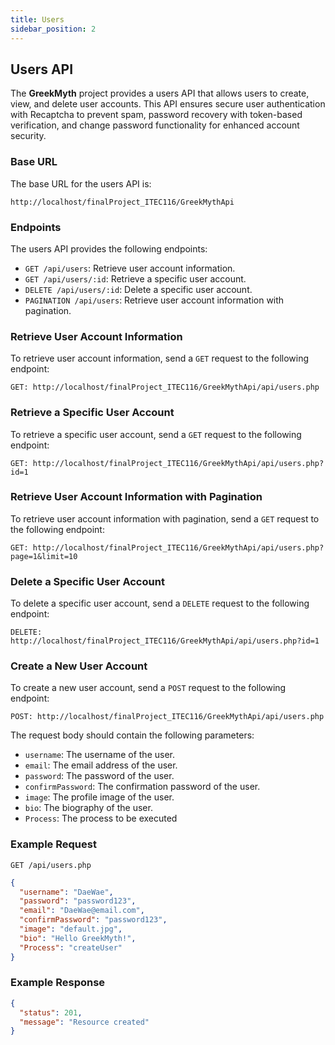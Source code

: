 ```yaml
---
title: Users
sidebar_position: 2
---
```


## Users API

The **GreekMyth** project provides a users API that allows users to create, view, and delete user accounts. This API ensures secure user authentication with Recaptcha to prevent spam, password recovery with token-based verification, and change password functionality for enhanced account security.

### Base URL

The base URL for the users API is:

```http
http://localhost/finalProject_ITEC116/GreekMythApi
```

### Endpoints

The users API provides the following endpoints:

- `GET /api/users`: Retrieve user account information.
- `GET /api/users/:id`: Retrieve a specific user account.
- `DELETE /api/users/:id`: Delete a specific user account.
- `PAGINATION /api/users`: Retrieve user account information with pagination.

### Retrieve User Account Information

To retrieve user account information, send a `GET` request to the following endpoint:

```http
GET: http://localhost/finalProject_ITEC116/GreekMythApi/api/users.php
```

### Retrieve a Specific User Account

To retrieve a specific user account, send a `GET` request to the following endpoint:

```http
GET: http://localhost/finalProject_ITEC116/GreekMythApi/api/users.php?id=1
```

### Retrieve User Account Information with Pagination

To retrieve user account information with pagination, send a `GET` request to the following endpoint:

```http
GET: http://localhost/finalProject_ITEC116/GreekMythApi/api/users.php?page=1&limit=10
```

### Delete a Specific User Account

To delete a specific user account, send a `DELETE` request to the following endpoint:

```http
DELETE: http://localhost/finalProject_ITEC116/GreekMythApi/api/users.php?id=1
```

### Create a New User Account

To create a new user account, send a `POST` request to the following endpoint:

```http
POST: http://localhost/finalProject_ITEC116/GreekMythApi/api/users.php
```

The request body should contain the following parameters:

- `username`: The username of the user.
- `email`: The email address of the user.
- `password`: The password of the user.
- `confirmPassword`: The confirmation password of the user.
- `image`: The profile image of the user.
- `bio`: The biography of the user.
- `Process`: The process to be executed

### Example Request

```http
GET /api/users.php
```

```json
{
  "username": "DaeWae",
  "password": "password123",
  "email": "DaeWae@email.com",
  "confirmPassword": "password123",
  "image": "default.jpg",
  "bio": "Hello GreekMyth!",
  "Process": "createUser"
}
```

### Example Response

```json
{
  "status": 201,
  "message": "Resource created"
}
```
